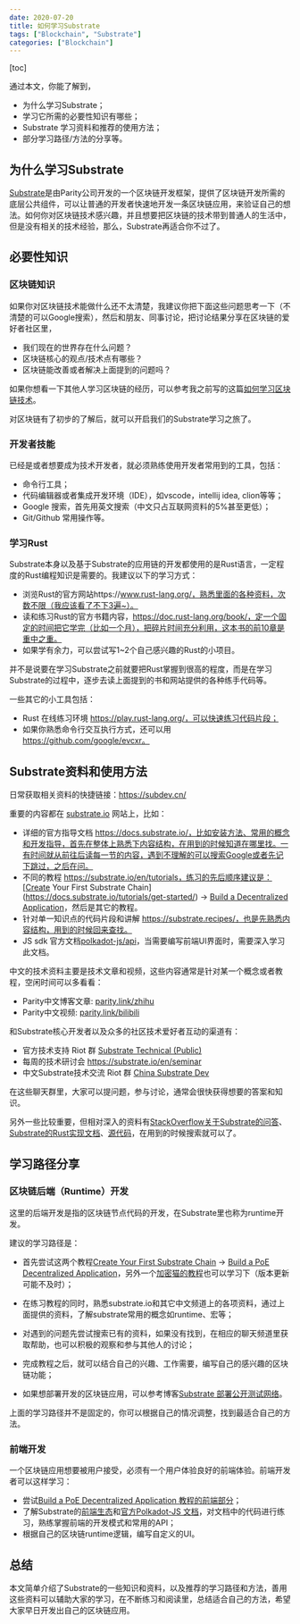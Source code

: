 ```yaml
---
date: 2020-07-20
title: 如何学习Substrate
tags: ["Blockchain", "Substrate"]
categories: ["Blockchain"]
---
```


[toc]

通过本文，你能了解到，

* 为什么学习Substrate；
* 学习它所需的必要性知识有哪些；
* Substrate 学习资料和推荐的使用方法；
* 部分学习路径/方法的分享等。

## 为什么学习Substrate

[Substrate](https://github.com/paritytech/substrate)是由Parity公司开发的一个区块链开发框架，提供了区块链开发所需的底层公共组件，可以让普通的开发者快速地开发一条区块链应用，来验证自己的想法。如何你对区块链技术感兴趣，并且想要把区块链的技术带到普通人的生活中，但是没有相关的技术经验，那么，Substrate再适合你不过了。

## 必要性知识

### 区块链知识

如果你对区块链技术能做什么还不太清楚，我建议你把下面这些问题思考一下（不清楚的可以Google搜索），然后和朋友、同事讨论，把讨论结果分享在区块链的爱好者社区里，

* 我们现在的世界存在什么问题？
* 区块链核心的观点/技术点有哪些？
* 区块链能改善或者解决上面提到的问题吗？

如果你想看一下其他人学习区块链的经历，可以参考我之前写的这篇[如何学习区块链技术](https://whisperd.tech/post/how_to_blockchain/)。

对区块链有了初步的了解后，就可以开启我们的Substrate学习之旅了。

### 开发者技能

已经是或者想要成为技术开发者，就必须熟练使用开发者常用到的工具，包括：

* 命令行工具；
* 代码编辑器或者集成开发环境（IDE），如vscode，intellij idea, clion等等；
* Google 搜索，首先用英文搜索（中文只占互联网资料的5%甚至更低）；
* Git/Github 常用操作等。

### 学习Rust

Substrate本身以及基于Substrate的应用链的开发都使用的是Rust语言，一定程度的Rust编程知识是需要的。我建议以下的学习方式：

* 浏览Rust的官方网站https://www.rust-lang.org/，熟悉里面的各种资料，次数不限（我应该看了不下3遍~）。
* 读和练习Rust的官方书籍内容，https://doc.rust-lang.org/book/，定一个固定的时间把它学完（比如一个月），把碎片时间充分利用，这本书的前10章是重中之重。
* 如果学有余力，可以尝试写1~2个自己感兴趣的Rust的小项目。

并不是说要在学习Substrate之前就要把Rust掌握到很高的程度，而是在学习Substrate的过程中，逐步去读上面提到的书和网站提供的各种练手代码等。

一些其它的小工具包括：

* Rust 在线练习环境 https://play.rust-lang.org/，可以快速练习代码片段；
* 如果你熟悉命令行交互执行方式，还可以用 https://github.com/google/evcxr。

## Substrate资料和使用方法

日常获取相关资料的快捷链接：https://subdev.cn/

重要的内容都在 [substrate.io](https://substrate.io) 网站上，比如：

* 详细的官方指导文档 https://docs.substrate.io/，比如安装方法、常用的概念和开发指导，首先在整体上熟悉下内容结构，在用到的时候知道在哪里找。一有时间就从前往后读每一节的内容，遇到不理解的可以搜索Google或者先记下跳过，之后在问。
* 不同的教程 https://substrate.io/en/tutorials，练习的先后顺序建议是：[Create Your First Substrate Chain](https://docs.substrate.io/tutorials/get-started/) -> [Build a Decentralized Application](https://docs.substrate.io/tutorials/collectibles-workshop/)，然后是其它的教程。
* 针对单一知识点的代码片段和讲解 https://substrate.recipes/，也是先熟悉内容结构，用到的时候回来查找。
* JS sdk 官方文档[polkadot-js/api](https://polkadot.js.org/api/)，当需要编写前端UI界面时，需要深入学习此文档。

中文的技术资料主要是技术文章和视频，这些内容通常是针对某一个概念或者教程，空闲时间可以多看看：

* Parity中文博客文章: [parity.link/zhihu](https://parity.link/zhihu)
* Parity中文视频: [parity.link/bilibili](https://parity.link/bilibili)

和Substrate核心开发者以及众多的社区技术爱好者互动的渠道有：

* 官方技术支持 Riot 群 [Substrate Technical (Public)](https://matrix.to/#/!HzySYSaIhtyWrwiwEV:matrix.org?via=matrix.parity.io&via=matrix.org&via=web3.foundation)
* 每周的技术研讨会 https://substrate.io/en/seminar
* 中文Substrate技术交流 Riot 群 [China Substrate Dev](https://matrix.to/#/!trdlqNGrCsZpYUZoXa:matrix.parity.io?via=matrix.parity.io&via=matrix.org&via=web3.foundation)

在这些聊天群里，大家可以提问题，参与讨论，通常会很快获得想要的答案和知识。

另外一些比较重要，但相对深入的资料有[StackOverflow关于Substrate的问答](https://stackoverflow.com/questions/tagged/substrate)、[Substrate的Rust实现文档](https://substrate.io/rustdocs/)、[源代码](https://github.com/paritytech/substrate)，在用到的时候搜索就可以了。


## 学习路径分享

### 区块链后端（Runtime）开发

这里的后端开发是指的区块链节点代码的开发，在Substrate里也称为runtime开发。

建议的学习路径是：

* 首先尝试这两个教程[Create Your First Substrate Chain](https://substrate.io/docs/en/tutorials/create-your-first-substrate-chain/) -> [Build a PoE Decentralized Application](https://substrate.io/docs/en/tutorials/build-a-dapp/)，另外一个[加密猫的教程](https://www.shawntabrizi.com/substrate-collectables-workshop/#/)也可以学习下（版本更新可能不及时）；
* 在练习教程的同时，熟悉substrate.io和其它中文频道上的各项资料，通过上面提供的资料，了解substrate常用的概念如runtime、宏等；
* 对遇到的问题先尝试搜索已有的资料，如果没有找到，在相应的聊天频道里获取帮助，也可以积极的观察和参与其他人的讨论；
* 完成教程之后，就可以结合自己的兴趣、工作需要，编写自己的感兴趣的区块链功能；

* 如果想部署开发的区块链应用，可以参考博客[Substrate 部署公开测试网络](https://zhuanlan.zhihu.com/p/161293660)。

上面的学习路径并不是固定的，你可以根据自己的情况调整，找到最适合自己的方法。


### 前端开发

一个区块链应用想要被用户接受，必须有一个用户体验良好的前端体验。前端开发者可以这样学习：

* 尝试[Build a PoE Decentralized Application 教程的前端部分](https://substrate.io/docs/en/tutorials/build-a-dapp/front-end)；
* 了解Substrate的[前端生态](https://substrate.io/docs/en/knowledgebase/integrate/polkadot-js)和[官方Polkadot-JS 文档](https://polkadot.js.org/api/start/)，对文档中的代码进行练习，熟练掌握前端的开发模式和常用的API；
* 根据自己的区块链runtime逻辑，编写自定义的UI。

## 总结

本文简单介绍了Substrate的一些知识和资料，以及推荐的学习路径和方法，善用这些资料可以辅助大家的学习，在不断练习和阅读里，总结适合自己的方法，希望大家早日开发出自己的区块链应用。